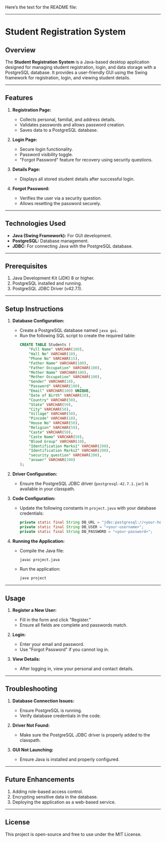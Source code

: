 Here’s the text for the README file:  

---

# Student Registration System

## Overview
The **Student Registration System** is a Java-based desktop application designed for managing student registration, login, and data storage with a PostgreSQL database. It provides a user-friendly GUI using the Swing framework for registration, login, and viewing student details.

---

## Features

1. **Registration Page:**
   - Collects personal, familial, and address details.
   - Validates passwords and allows password creation.
   - Saves data to a PostgreSQL database.

2. **Login Page:**
   - Secure login functionality.
   - Password visibility toggle.
   - "Forgot Password" feature for recovery using security questions.

3. **Details Page:**
   - Displays all stored student details after successful login.

4. **Forgot Password:**
   - Verifies the user via a security question.
   - Allows resetting the password securely.

---

## Technologies Used

- **Java (Swing Framework):** For GUI development.
- **PostgreSQL:** Database management.
- **JDBC:** For connecting Java with the PostgreSQL database.

---

## Prerequisites

1. Java Development Kit (JDK) 8 or higher.
2. PostgreSQL installed and running.
3. PostgreSQL JDBC Driver (v42.7.1).

---

## Setup Instructions

1. **Database Configuration:**
   - Create a PostgreSQL database named `java gui`.
   - Run the following SQL script to create the required table:
     ```sql
     CREATE TABLE Students (
         "Full Name" VARCHAR(100),
         "Hall No" VARCHAR(10),
         "Phone No" VARCHAR(15),
         "Father Name" VARCHAR(100),
         "Father Occupation" VARCHAR(100),
         "Mother Name" VARCHAR(100),
         "Mother Occupation" VARCHAR(100),
         "Gender" VARCHAR(10),
         "Password" VARCHAR(100),
         "Email" VARCHAR(100) UNIQUE,
         "Date of Birth" VARCHAR(20),
         "Country" VARCHAR(50),
         "State" VARCHAR(50),
         "City" VARCHAR(50),
         "Village" VARCHAR(50),
         "Pincode" VARCHAR(10),
         "House No" VARCHAR(50),
         "Religion" VARCHAR(50),
         "Caste" VARCHAR(50),
         "Caste Name" VARCHAR(50),
         "Blood Group" VARCHAR(10),
         "Identification Marks1" VARCHAR(200),
         "Identification Marks2" VARCHAR(200),
         "security_question" VARCHAR(200),
         "answer" VARCHAR(200)
     );
     ```

2. **Driver Configuration:**
   - Ensure the PostgreSQL JDBC driver (`postgresql-42.7.1.jar`) is available in your classpath.

3. **Code Configuration:**
   - Update the following constants in `project.java` with your database credentials:
     ```java
     private static final String DB_URL = "jdbc:postgresql://<your-host>:<your-port>/<your-database>";
     private static final String DB_USER = "<your-username>";
     private static final String DB_PASSWORD = "<your-password>";
     ```

4. **Running the Application:**
   - Compile the Java file:
     ```bash
     javac project.java
     ```
   - Run the application:
     ```bash
     java project
     ```

---

## Usage

1. **Register a New User:**
   - Fill in the form and click "Register."
   - Ensure all fields are complete and passwords match.

2. **Login:**
   - Enter your email and password.
   - Use "Forgot Password" if you cannot log in.

3. **View Details:**
   - After logging in, view your personal and contact details.

---

## Troubleshooting

1. **Database Connection Issues:**
   - Ensure PostgreSQL is running.
   - Verify database credentials in the code.

2. **Driver Not Found:**
   - Make sure the PostgreSQL JDBC driver is properly added to the classpath.

3. **GUI Not Launching:**
   - Ensure Java is installed and properly configured.

---

## Future Enhancements

1. Adding role-based access control.
2. Encrypting sensitive data in the database.
3. Deploying the application as a web-based service.

---

## License
This project is open-source and free to use under the MIT License.
